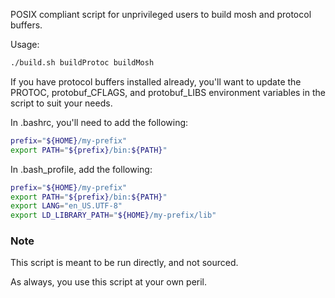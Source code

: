 POSIX compliant script for unprivileged users to build mosh and protocol buffers.

Usage:

```sh
./build.sh buildProtoc buildMosh
```

If you have protocol buffers installed already, you'll want to update the PROTOC, protobuf_CFLAGS, and protobuf_LIBS environment variables in the script to suit your needs.

In .bashrc, you'll need to add the following:
```sh
prefix="${HOME}/my-prefix"
export PATH="${prefix}/bin:${PATH}"
```

In .bash_profile, add the following:
```sh
prefix="${HOME}/my-prefix"
export PATH="${prefix}/bin:${PATH}"
export LANG="en_US.UTF-8"
export LD_LIBRARY_PATH="${HOME}/my-prefix/lib"
```

### Note
This script is meant to be run directly, and not sourced.

As always, you use this script at your own peril. 
